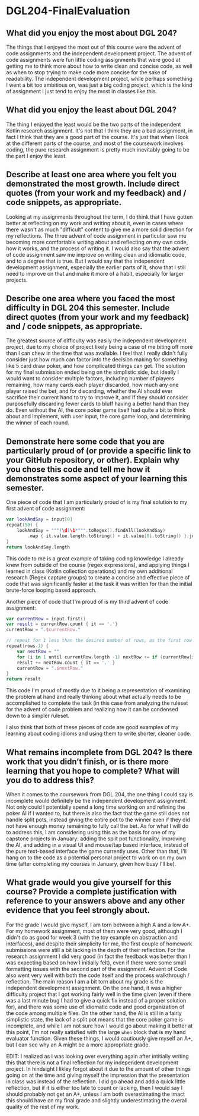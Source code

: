 # DGL204-FinalEvaluation

## What did you enjoy the most about DGL 204?
The things that I enjoyed the most out of this course were the advent of code assignments and the independent development project. The advent of code assignments were fun little coding assignments that were good at getting me to think more about how to write clean and concise code, as well as when to stop trying to make code more concise for the sake of readability. The independent development project, while perhaps something I went a bit too ambitious on, was just a big coding project, which is the kind of assignment I just tend to enjoy the most in classes like this.

## What did you enjoy the least about DGL 204?
The thing I enjoyed the least would be the two parts of the independent Kotlin research assignment. It's not that I think they are a bad assignment, in fact I think that they are a good part of the course. It's just that when I look at the different parts of the course, and most of the coursework involves coding, the pure research assignment is pretty much inevitably going to be the part I enjoy the least.

## Describe at least one area where you felt you demonstrated the most growth. Include direct quotes (from your work and my feedback) and / code snippets, as appropriate.
Looking at my assignments throughout the term, I do think that I have gotten better at reflecting on my work and writing about it, even in cases where there wasn't as much "difficult" content to give me a more solid direction for my reflections. The three advent of code assignment in particular saw me becoming more comfortable writing about and reflecting on my own code, how it works, and the process of writing it. I would also say that the advent of code assignment saw me improve on writing clean and idiomatic code, and to a degree that is true. But I would say that the independent development assignment, especially the earlier parts of it, show that I still need to improve on that and make it more of a habit, especially for larger projects.

## Describe one area where you faced the most difficulty in DGL 204 this semester. Include direct quotes (from your work and my feedback) and / code snippets, as appropriate.
The greatest source of difficulty was easily the independent development project, due to my choice of project likely being a case of me biting off more than I can chew in the time that was available. I feel that I really didn't fully consider just how much can factor into the decision making for something like 5 card draw poker, and how complicated things can get. The solution for my final submission ended being on the simplistic side, but ideally I would want to consider multiple factors, including number of players remaining, how many cards each player discarded, how much any one player raised the bet, and for discarding, whether the AI should ever sacrifice their current hand to try to improve it, and if they should consider purposefully discarding fewer cards to bluff having a better hand than they do. Even without the AI, the core poker game itself had quite a bit to think about and implement, with user input, the core game loop, and determining the winner of each round.

## Demonstrate here some code that you are particularly proud of (or provide a specific link to your GitHub repository, or other). Explain why you chose this code and tell me how it demonstrates some aspect of your learning this semester.
One piece of code that I am particularly proud of is my final solution to my first advent of code assignment:
```kotlin
var lookAndSay = input[0]
repeat(50) {
    lookAndSay = """(\d)\1*""".toRegex().findAll(lookAndSay)
        .map { it.value.length.toString() + it.value[0].toString() }.joinToString("")
}
return lookAndSay.length
```
This code to me is a great example of taking coding knowledge I already knew from outside of the course (regex expressions), and applying things I learned in class (Kotlin collection operations) and my own additional research (Regex capture groups) to create a concise and effective piece of code that was significantly faster at the task it was written for than the initial brute-force looping based approach.

Another piece of code that I'm proud of is my third advent of code assignment:
```kotlin
var currentRow = input.first()
var result = currentRow.count { it == '.'}
currentRow = ".$currentRow."

// repeat for 1 less than the desired number of rows, as the first row is provided
repeat(rows-1) {
    var nextRow = ""
    for (i in 1 until currentRow.length -1) nextRow += if (currentRow[i-1] == currentRow[i+1]) "." else "^"
    result += nextRow.count { it == '.' }
    currentRow = ".$nextRow."
}
return result
```
This code I'm proud of mostly due to it being a representation of examining the problem at hand and really thinking about what actually needs to be accomplished to complete the task (in this case from analyzing the ruleset for the advent of code problem and realizing how it can be condensed down to a simpler ruleset.

I also think that both of these pieces of code are good examples of my learning about coding idioms and using them to write shorter, cleaner code.

## What remains incomplete from DGL 204? Is there work that you didn’t finish, or is there more learning that you hope to complete? What will you do to address this?
When it comes to the coursework from DGL 204, the one thing I could say is incomplete would definitely be the independent development assignment. Not only could I potentially spend a long time working on and refining the poker AI if I wanted to, but there is also the fact that the game still does not handle split pots, instead giving the entire pot to the winner even if they did not have enough money remaining to fully call the bet. As for what I will do to address this, I am considering using this as the basis for one of my capstone projects in January: adding the split pot functionality, improving the AI, and adding in a visual UI and mouse/tap based interface, instead of the pure text-based interface the game currently uses. Other than that, I'll hang on to the code as a potential personal project to work on on my own time (after completing my courses in January, given how busy I'll be).

## What grade would you give yourself for this course? Provide a complete justification with reference to your answers above and any other evidence that you feel strongly about.
For the grade I would give myself, I am torn between a high A and a low A+. For my homework assignment, most of them were very good, although I didn't do as good for week 3 (with the toy example on abstraction and interfaces), and despite their simplicity for me, the first couple of homework submissions were still a bit lacking in the depth of their reflection. For the research assignment I did very good (in fact the feedback was better than I was expecting based on how I initially felt), even if there were some small formatting issues with the second part of the assignment. Advent of Code also went very well with both the code itself and the process walkthrough / reflection. The main reason I am a bit torn about my grade is the independent development assignment. On the one hand, it was a higher difficulty project that I got working fairly well in the time given (even if there was a last minute bug I had to give a quick fix instead of a proper solution for), and there was some use of idiomatic code and good organization of the code among multiple files. On the other hand, the AI is still in a fairly simplistic state, the lack of a split pot means that the core poker game is incomplete, and while I am not sure how I would go about making it better at this point, I'm not really satisfied with the large ```when``` block that is my hand evaluator function. Given these things, I would cautiously give myself an A+, but I can see why an A might be a more appropriate grade.

EDIT: I realized as I was looking over everything again after intitially writing this that there is not a final reflection for my independent development project. In hindsight I likley forgot about it due to the amount of other things going on at the time and giving myself the impression that the presentation in class was instead of the reflection. I did go ahead and add a quick little reflection, but if it is either too late to count or lacking, then I would say I should probably not get an A+, unless I am both overestimating the imact this should have on my final grade and slightly underestimating the overall quality of the rest of my work.
